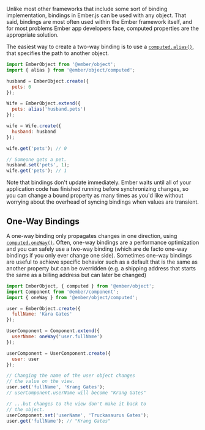 Unlike most other frameworks that include some sort of binding implementation,
bindings in Ember.js can be used with any object. That said, bindings are most
often used within the Ember framework itself, and for most problems Ember app
developers face, computed properties are the appropriate solution.


The easiest way to create a two-way binding is to use a [`computed.alias()`](https://www.emberjs.com/api/ember/release/classes/@ember%2Fobject%2Fcomputed/methods/alias?anchor=alias&show=inherited%2Cprotected%2Cprivate%2Cdeprecated),
that specifies the path to another object.

```javascript
import EmberObject from '@ember/object';
import { alias } from '@ember/object/computed';

husband = EmberObject.create({
  pets: 0
});

Wife = EmberObject.extend({
  pets: alias('husband.pets')
});

wife = Wife.create({
  husband: husband
});

wife.get('pets'); // 0

// Someone gets a pet.
husband.set('pets', 1);
wife.get('pets'); // 1
```

Note that bindings don't update immediately. Ember waits until all of your
application code has finished running before synchronizing changes, so you can
change a bound property as many times as you'd like without worrying about the
overhead of syncing bindings when values are transient.

## One-Way Bindings

A one-way binding only propagates changes in one direction, using
[`computed.oneWay()`](https://www.emberjs.com/api/ember/release/classes/@ember%2Fobject%2Fcomputed/methods/alias?anchor=oneWay&show=inherited%2Cprotected%2Cprivate%2Cdeprecated). Often, one-way bindings are a performance
optimization and you can safely use a two-way binding (which are de facto one-way bindings if you only ever change one side).
Sometimes one-way bindings are useful to achieve specific behavior such as a
default that is the same as another property but can be overridden (e.g. a
shipping address that starts the same as a billing address but can later be
changed)

```javascript
import EmberObject, { computed } from '@ember/object';
import Component from '@ember/component';
import { oneWay } from '@ember/object/computed';

user = EmberObject.create({
  fullName: 'Kara Gates'
});

UserComponent = Component.extend({
  userName: oneWay('user.fullName')
});

userComponent = UserComponent.create({
  user: user
});

// Changing the name of the user object changes
// the value on the view.
user.set('fullName', 'Krang Gates');
// userComponent.userName will become "Krang Gates"

// ...but changes to the view don't make it back to
// the object.
userComponent.set('userName', 'Truckasaurus Gates');
user.get('fullName'); // "Krang Gates"
```
